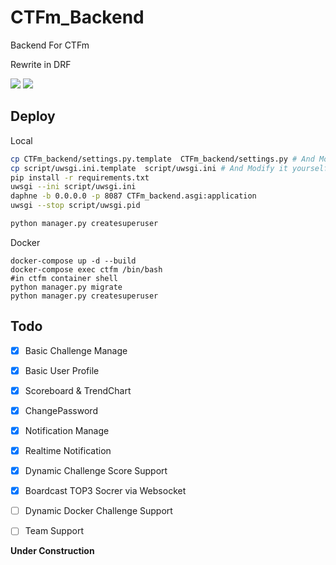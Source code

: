 # CTFm_Backend

Backend For CTFm

Rewrite in DRF

![](https://img.shields.io/pypi/djversions/djangorestframework) ![](https://img.shields.io/github/last-commit/EkiXu/CTFm_Backend)

## Deploy

Local

```bash
cp CTFm_backend/settings.py.template  CTFm_backend/settings.py # And Modify it yourself
cp script/uwsgi.ini.template  script/uwsgi.ini # And Modify it yourself
pip install -r requirements.txt
uwsgi --ini script/uwsgi.ini
daphne -b 0.0.0.0 -p 8087 CTFm_backend.asgi:application
uwsgi --stop script/uwsgi.pid

python manager.py createsuperuser 
```

Docker

```
docker-compose up -d --build
docker-compose exec ctfm /bin/bash
#in ctfm container shell
python manager.py migrate
python manager.py createsuperuser 
```

## Todo

- [x] Basic Challenge Manage
- [x] Basic User Profile
- [x] Scoreboard & TrendChart
- [x] ChangePassword
- [X] Notification Manage
- [x] Realtime Notification
- [x] Dynamic Challenge Score Support
- [x] Boardcast TOP3 Socrer via Websocket
- [ ] Dynamic Docker Challenge Support
- [ ] Team Support


**Under Construction**